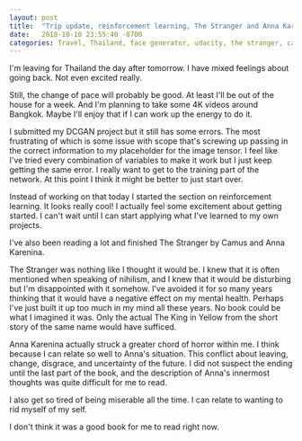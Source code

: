 ```yaml
---
layout: post
title:  "Trip update, reinforcement learning, The Stranger and Anna Karenina"
date:   2018-10-10 23:55:40 -0700
categories: Travel, Thailand, face generator, udacity, the stranger, camus, anna karenina, tolstoy
---
```


I'm leaving for Thailand the day after tomorrow. I have mixed feelings about going back. Not even excited really.

Still, the change of pace will probably be good. At least I'll be out of the house for a week. And I'm planning to take some 4K videos around Bangkok. Maybe I'll enjoy that if I can work up the energy to do it.

I submitted my DCGAN project but it still has some errors. The most frustrating of which is some issue with scope that's screwing up passing in the correct information to my placeholder for the image tensor. I feel like I've tried every combination of variables to make it work but I just keep getting the same error. I really want to get to the training part of the network. At this point I think it might be better to just start over. 

Instead of working on that today I started the section on reinforcement learning. It looks really cool! I actually feel some excitement about getting started. I can't wait until I can start applying what I've learned to my own projects.

I've also been reading a lot and finished The Stranger by Camus and Anna Karenina.

The Stranger was nothing like I thought it would be. I knew that it is often mentioned when speaking of nihilism, and I knew that it would be disturbing but I'm disappointed with it somehow. I've avoided it for so many years thinking that it would have a negative effect on my mental health. Perhaps I've just built it up too much in my mind all these years. No book could be what I imagined it was. Only the actual The King in Yellow from the short story of the same name would have sufficed.

Anna Karenina actually struck a greater chord of horror within me. I think because I can relate so well to Anna's situation. This conflict about leaving, change, disgrace, and uncertainty of the future. I did not suspect the ending until the last part of the book, and the description of Anna's innermost thoughts was quite difficult for me to read. 

I also get so tired of being miserable all the time. I can relate to wanting to rid myself of my self.

I don't think it was a good book for me to read right now.
